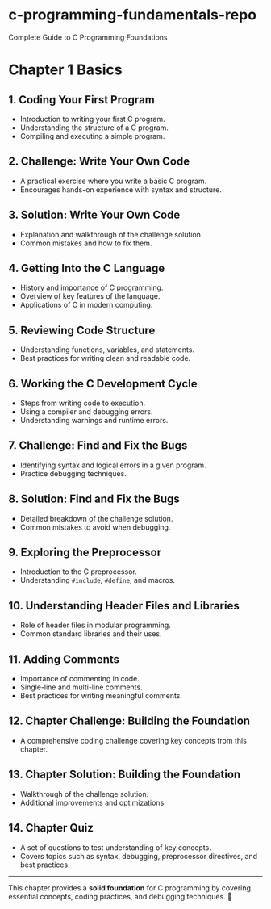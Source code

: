 # c-programming-fundamentals-repo
Complete Guide to C Programming Foundations



# **Chapter 1 Basics**

## **1. Coding Your First Program**
- Introduction to writing your first C program.
- Understanding the structure of a C program.
- Compiling and executing a simple program.

## **2. Challenge: Write Your Own Code**
- A practical exercise where you write a basic C program.
- Encourages hands-on experience with syntax and structure.

## **3. Solution: Write Your Own Code**
- Explanation and walkthrough of the challenge solution.
- Common mistakes and how to fix them.

## **4. Getting Into the C Language**
- History and importance of C programming.
- Overview of key features of the language.
- Applications of C in modern computing.

## **5. Reviewing Code Structure**
- Understanding functions, variables, and statements.
- Best practices for writing clean and readable code.

## **6. Working the C Development Cycle**
- Steps from writing code to execution.
- Using a compiler and debugging errors.
- Understanding warnings and runtime errors.

## **7. Challenge: Find and Fix the Bugs**
- Identifying syntax and logical errors in a given program.
- Practice debugging techniques.

## **8. Solution: Find and Fix the Bugs**
- Detailed breakdown of the challenge solution.
- Common mistakes to avoid when debugging.

## **9. Exploring the Preprocessor**
- Introduction to the C preprocessor.
- Understanding `#include`, `#define`, and macros.

## **10. Understanding Header Files and Libraries**
- Role of header files in modular programming.
- Common standard libraries and their uses.

## **11. Adding Comments**
- Importance of commenting in code.
- Single-line and multi-line comments.
- Best practices for writing meaningful comments.

## **12. Chapter Challenge: Building the Foundation**
- A comprehensive coding challenge covering key concepts from this chapter.

## **13. Chapter Solution: Building the Foundation**
- Walkthrough of the challenge solution.
- Additional improvements and optimizations.

## **14. Chapter Quiz**
- A set of questions to test understanding of key concepts.
- Covers topics such as syntax, debugging, preprocessor directives, and best practices.

---
This chapter provides a **solid foundation** for C programming by covering essential concepts, coding practices, and debugging techniques. 🚀

